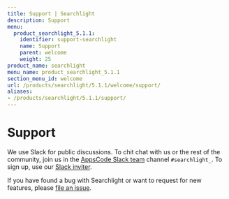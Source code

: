 ```yaml
---
title: Support | Searchlight
description: Support
menu:
  product_searchlight_5.1.1:
    identifier: support-searchlight
    name: Support
    parent: welcome
    weight: 25
product_name: searchlight
menu_name: product_searchlight_5.1.1
section_menu_id: welcome
url: /products/searchlight/5.1.1/welcome/support/
aliases:
- /products/searchlight/5.1.1/support/
---
```


# Support

We use Slack for public discussions. To chit chat with us or the rest of the community, join us in the [AppsCode Slack team](https://appscode.slack.com/messages/C8M7LT2QK/details/) channel `#searchlight_`. To sign up, use our [Slack inviter](https://slack.appscode.com/).

If you have found a bug with Searchlight or want to request for new features, please [file an issue](https://github.com/appscode/searchlight/issues/new).
